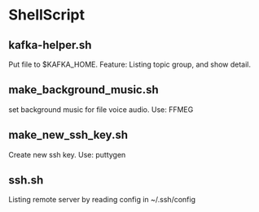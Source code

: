 # ShellScript
## kafka-helper.sh
Put file to $KAFKA_HOME.
Feature: Listing topic group, and show detail.

## make_background_music.sh
set background music for file voice audio.
Use: FFMEG

## make_new_ssh_key.sh
Create new ssh key.
Use: puttygen

## ssh.sh
Listing remote server by reading config in ~/.ssh/config
